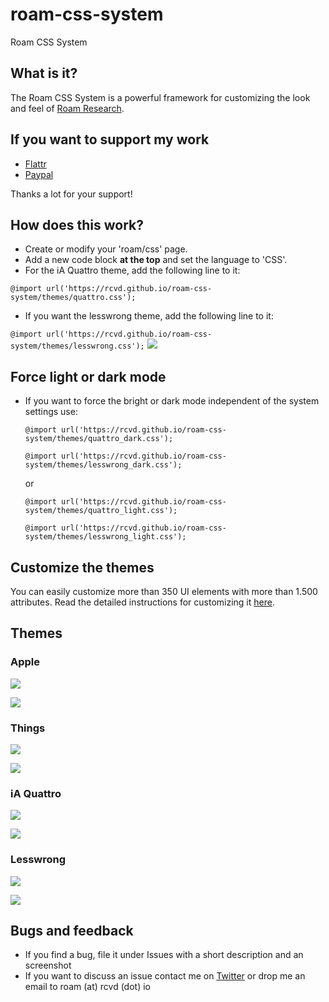 # roam-css-system
Roam CSS System

## What is it?
The Roam CSS System is a powerful framework for customizing the look and feel of [Roam Research](https://roamresearch.com).

## If you want to support my work
- [Flattr](https://flattr.com/@rcvd)
- [Paypal](https://paypal.me/rcvd)

Thanks a lot for your support!

## How does this work?
- Create or modify your 'roam/css' page.
- Add a new code block **at the top** and set the language to 'CSS'.
- For the iA Quattro theme, add the following line to it:

```@import url('https://rcvd.github.io/roam-css-system/themes/quattro.css');```
- If you want the lesswrong theme, add the following line to it:

```@import url('https://rcvd.github.io/roam-css-system/themes/lesswrong.css');```
![](screenshots/light.png)

## Force light or dark mode
- If you want to force the bright or dark mode independent of the system settings use:

  ```@import url('https://rcvd.github.io/roam-css-system/themes/quattro_dark.css');```   
  
  ```@import url('https://rcvd.github.io/roam-css-system/themes/lesswrong_dark.css');```
  
  or 
  
  ```@import url('https://rcvd.github.io/roam-css-system/themes/quattro_light.css');```
  
  ```@import url('https://rcvd.github.io/roam-css-system/themes/lesswrong_light.css');```
  
## Customize the themes
You can easily customize more than 350 UI elements with more than 1.500 attributes. Read the detailed instructions for customizing it [here](https://bit.ly/roam-css-sys).

## Themes
### Apple
![](screenshots/apple-light.png)

![](screenshots/apple-dark.png)

### Things
![](screenshots/things-light.png)

![](screenshots/things-dark.png)

### iA Quattro
![](screenshots/quattro-light.png)

![](screenshots/quattro-dark.png)

### Lesswrong
![](screenshots/lesswrong-light.png)

![](screenshots/lesswrong-dark.png)


## Bugs and feedback
- If you find a bug, file it under Issues with a short description and an screenshot
- If you want to discuss an issue contact me on [Twitter](https://twitter.com/rcvd_io) or drop me an email to roam (at) rcvd (dot) io
